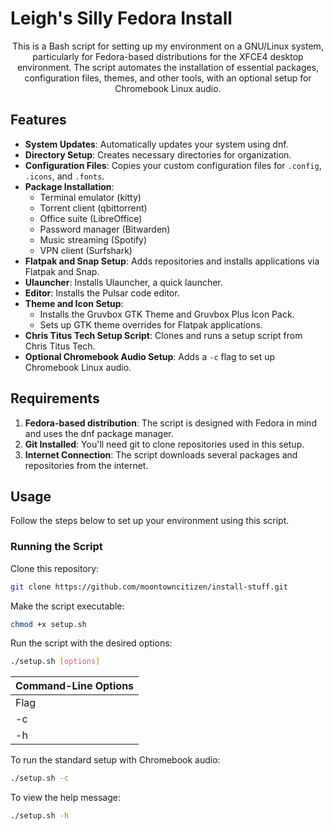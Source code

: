 # Leigh's Silly Fedora Install

<p align="center">This is a Bash script for setting up my environment on a GNU/Linux system, particularly for Fedora-based distributions for the XFCE4 desktop environment. The script automates the installation of essential packages, configuration files, themes, and other tools, with an optional setup for Chromebook Linux audio.</p>

## Features
- **System Updates**: Automatically updates your system using dnf.
- **Directory Setup**: Creates necessary directories for organization.
- **Configuration Files**: Copies your custom configuration files for `.config`, `.icons`, and `.fonts`.
- **Package Installation**:
  - Terminal emulator (kitty)
  - Torrent client (qbittorrent)
  - Office suite (LibreOffice)
  - Password manager (Bitwarden)
  - Music streaming (Spotify)
  - VPN client (Surfshark)
- **Flatpak and Snap Setup**: Adds repositories and installs applications via Flatpak and Snap.
- **Ulauncher**: Installs Ulauncher, a quick launcher.
- **Editor**: Installs the Pulsar code editor.
- **Theme and Icon Setup**:
  - Installs the Gruvbox GTK Theme and Gruvbox Plus Icon Pack.
  - Sets up GTK theme overrides for Flatpak applications.
- **Chris Titus Tech Setup Script**: Clones and runs a setup script from Chris Titus Tech.
- **Optional Chromebook Audio Setup**: Adds a `-c` flag to set up Chromebook Linux audio.

## Requirements
1. **Fedora-based distribution**: The script is designed with Fedora in mind and uses the dnf package manager.
2. **Git Installed**: You'll need git to clone repositories used in this setup.
3. **Internet Connection**: The script downloads several packages and repositories from the internet.

## Usage
Follow the steps below to set up your environment using this script.

### Running the Script
Clone this repository:
```sh
git clone https://github.com/moontowncitizen/install-stuff.git
```

Make the script executable:
```sh
chmod +x setup.sh
```

Run the script with the desired options:
```sh
./setup.sh [options]
```

|Command-Line Options                             | 
|-------------------------------------------------|
|Flag |Description                                |
|-c	  |Setup Chromebook Linux Audio.              |
|-h	  |Display help message with usage information|

To run the standard setup with Chromebook audio:
```sh
./setup.sh -c
```
To view the help message:
```sh
./setup.sh -h
```
